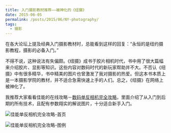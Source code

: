 ```yaml
---
title: 入门摄影教材推荐——被神化的《纽摄》
date: 2015-06-05
permalink: /posts/2015/06/NY-photography/
tags: 
  - 摄影
---
```


在各大论坛上提及经典入门摄影教材时，总能看到这样的回复：“永恒的是纽约摄影教程，摄影的必备入门。”
<!-- more -->

不得不说，这种说法有失偏颇。《纽摄》成书于胶片相机时代，书中用了很大篇幅来介绍胶片、显影等知识。这些内容对数码时代的新玩家帮助并不大。不否认《纽摄》中有很多精华，书中精美的图片也曾激发了我对摄影的热爱。但这本书本质上是一本摄影学院的教材，并不适合急需快速上手的人们。总之，《纽摄》在网络上被神化了。

我推荐大家看看佳能的在线攻略－[数码单反相机完全攻略](http://www.canon.com.cn/specialsite/ds_abcbook/index.html)，里面介绍了从入门到后期的所有技术，且配有参数翔实的解说图片，十分适合新手入门。


![佳能单反相机完全攻略-首页][1]

![佳能单反相机完全攻略-图例][2]


  [1]: http://7xkdra.com1.z0.glb.clouddn.com/image/blog/canon_index.png
  [2]: http://7xkdra.com1.z0.glb.clouddn.com/image/blog/canon_example.png
